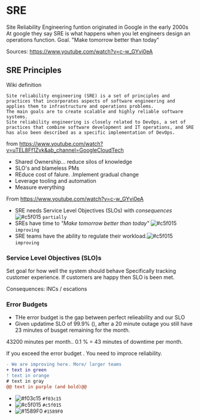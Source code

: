 # SRE
Site Reliability Engineering funtion originated in Google in the early 2000s
At google they say SRE is what happens when you let engineers design an operations function.
Goal. "Make tomorrow better than today"

Sources: https://www.youtube.com/watch?v=c-w_GYvi0eA


## SRE Principles
Wiki definition
```
Site reliability engineering (SRE) is a set of principles and practices that incorporates aspects of software engineering and applies them to infrastructure and operations problems. 
The main goals are to create scalable and highly reliable software systems. 
Site reliability engineering is closely related to DevOps, a set of practices that combine software development and IT operations, and SRE has also been described as a specific implementation of DevOps.
```

from https://www.youtube.com/watch?v=uTEL8Ff1Zvk&ab_channel=GoogleCloudTech
- Shared Ownership... reduce silos of knowledge
- SLO's and blameless PMs
- REduce cost of falure. .Implement gradual change
- Leverage tooling and automation
- Measure everything

From https://www.youtube.com/watch?v=c-w_GYvi0eA

 - SRE needs Service Level Objectives (SLOs) with *consequences* ![#c5f015](https://via.placeholder.com/15/c5f015/000000?text=+) `partially`
 - SREs have time to *"Make tomorrow better than today"* ![#c5f015](https://via.placeholder.com/15/c5f015/000000?text=+) `improving`
 - SRE teams have the ability to regulate their workload.![#c5f015](https://via.placeholder.com/15/c5f015/000000?text=+) `improving`

###  Service Level Objectives (SLO)s
Set goal for how well the system should behave
Specifically tracking customer experience.
If customers are happy then SLO is been met.

Consequences: INCs / escations

### Error Budgets
- THe error budget is the gap between perfect relieability and our SLO
- Given updatime SLO of 99.9% (), after a 20 minute outage you still have 23 minutes of busget remaining for the month. 

43200 minutes per month..   0.1 % = 43 minutes of downtime per month.

If you exceed the error budget . You need to improce reliability.

```diff
- We are improving here. More/ larger teams
+ text in green
! text in orange
# text in gray
@@ text in purple (and bold)@@
```

- ![#f03c15](https://via.placeholder.com/15/f03c15/000000?text=+) `#f03c15`
- ![#c5f015](https://via.placeholder.com/15/c5f015/000000?text=+) `#c5f015`
- ![#1589F0](https://via.placeholder.com/15/1589F0/000000?text=+) `#1589F0`
